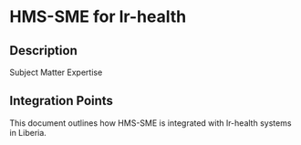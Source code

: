 # HMS-SME for lr-health

## Description

Subject Matter Expertise

## Integration Points

This document outlines how HMS-SME is integrated with lr-health systems in Liberia.
